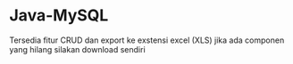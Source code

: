 # Java-MySQL

Tersedia fitur CRUD dan export ke exstensi excel (XLS) 
jika ada componen yang hilang silakan download sendiri 
